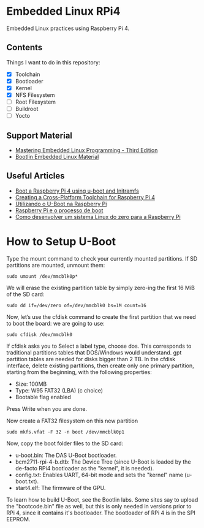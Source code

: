 # Embedded Linux RPi4

Embedded Linux practices using Raspberry Pi 4.

## Contents

Things I want to do in this repository:

- [X] Toolchain
- [X] Bootloader
- [X] Kernel
- [X] NFS Filesystem
- [ ] Root Filesystem
- [ ] Buildroot
- [ ] Yocto

## Support Material

- [Mastering Embedded Linux Programming - Third Edition](https://www.amazon.com.br/Mastering-Embedded-Linux-Programming-potential/dp/1789530385)
- [Bootlin Embedded Linux Material](https://bootlin.com/doc/training/embedded-linux-bbb/)

## Useful Articles

- [Boot a Raspberry Pi 4 using u-boot and Initramfs](https://hechao.li/2021/12/20/Boot-Raspberry-Pi-4-Using-uboot-and-Initramfs/)
- [Creating a Cross-Platform Toolchain for Raspberry Pi 4](https://ilyas-hamadouche.medium.com/creating-a-cross-platform-toolchain-for-raspberry-pi-4-5c626d908b9d)
- [Utilizando o U-Boot na Raspberry Pi](https://sergioprado.org/utilizando-o-u-boot-na-raspberry-pi/)
- [Raspberry Pi e o processo de boot](https://sergioprado.org/raspberry-pi-e-o-processo-de-boot/)
- [Como desenvolver um sistema Linux do zero para a Raspberry Pi](https://sergioprado.org/como-desenvolver-um-sistema-linux-do-zero-para-a-raspberry-pi/)

# How to Setup U-Boot

Type the mount command to check your currently mounted partitions. If SD partitions are mounted, unmount them:

```
sudo umount /dev/mmcblk0p*
```

We will erase the existing partition table by simply zero-ing the first 16 MiB of the SD card:

```
sudo dd if=/dev/zero of=/dev/mmcblk0 bs=1M count=16
```

Now, let’s use the cfdisk command to create the first partition that we need to boot the board: we are going to use:

```
sudo cfdisk /dev/mmcblk0
```

If cfdisk asks you to Select a label type, choose dos. This corresponds to traditional partitions tables that DOS/Windows would understand. gpt partition tables are needed for disks bigger than 2 TB. In the cfdisk interface, delete existing partitions, then create only one primary partition, starting from the beginning, with the following properties:

- Size: 100MB
- Type: W95 FAT32 (LBA) (c choice)
- Bootable flag enabled

Press Write when you are done.

Now create a FAT32 filesystem on this new partition

```
sudo mkfs.vfat -F 32 -n boot /dev/mmcblk0p1
```

Now, copy the boot folder files to the SD card:

- u-boot.bin: The DAS U-Boot bootloader.
- bcm2711-rpi-4-b.dtb: The Device Tree (since U-Boot is loaded by the de-facto RPi4 bootloader as the "kernel", it is needed).
- config.txt: Enables UART, 64-bit mode and sets the "kernel" name (u-boot.txt).
- start4.elf: The firmware of the GPU.

To learn how to build U-Boot, see the Bootlin labs. Some sites say to upload the "bootcode.bin" file as well, but this is only needed in versions prior to RPi 4, since it contains it's bootloader. The bootloader of RPi 4 is in the SPI EEPROM.


